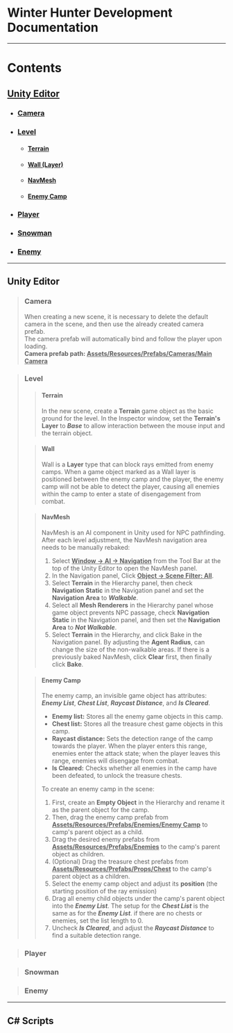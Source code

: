 # Winter Hunter Development Documentation
***
# Contents
## [Unity Editor](#unity-editor)
+ ### [Camera](#camera)
+ ### [Level](#level)
  + #### [Terrain](#terrain)
  + #### [Wall (Layer)](#wall)
  + #### [NavMesh](#navmesh)
  + #### [Enemy Camp](#enemy-camp)
+ ### [Player](#player)
+ ### [Snowman](#snowman)
+ ### [Enemy](#enemy)
***

## Unity Editor

> ### Camera
> When creating a new scene, it is necessary to delete the default camera in the scene, and then use the already created camera prefab.  
> The camera prefab will automatically bind and follow the player upon loading.  
> **Camera prefab path: <u>Assets/Resources/Prefabs/Cameras/Main Camera</u>**

> ### Level
> > #### Terrain
> > In the new scene, create a **Terrain** game object as the basic ground for the level. 
> > In the Inspector window, set the **Terrain's Layer** to ***Base*** to allow interaction between the mouse input and the terrain object.
>
> > #### Wall
> > Wall is a **Layer** type that can block rays emitted from enemy camps. 
> > When a game object marked as a Wall layer is positioned between the enemy camp and the player, the enemy camp will not be able to detect the player, causing all enemies within the camp to enter a state of disengagement from combat.
> 
> > #### NavMesh
> > NavMesh is an AI component in Unity used for NPC pathfinding. 
> > After each level adjustment, the NavMesh navigation area needs to be manually rebaked:
> > 1. Select <u>**Window -> AI -> Navigation**</u> from the Tool Bar at the top of the Unity Editor to open the NavMesh panel. 
> > 2. In the Navigation panel, Click <u>**Object -> Scene Filter: All**</u>. 
> > 3. Select **Terrain** in the Hierarchy panel, then check **Navigation Static** in the Navigation panel and set the **Navigation Area** to ***Walkable***. 
> > 4. Select all **Mesh Renderers** in the Hierarchy panel whose game object prevents NPC passage, check **Navigation Static** in the Navigation panel, and then set the **Navigation Area** to ***Not Walkable***. 
> > 5. Select **Terrain** in the Hierarchy, and click Bake in the Navigation panel. By adjusting the **Agent Radius**, can change the size of the non-walkable areas. If there is a previously baked NavMesh, click **Clear** first, then finally click **Bake**.
>
> > #### Enemy Camp
> > The enemy camp, an invisible game object has attributes: ***Enemy List***, ***Chest List***, ***Raycast Distance***, and ***Is Cleared***.
> > + **Enemy list:** Stores all the enemy game objects in this camp. 
> > + **Chest list:** Stores all the treasure chest game objects in this camp. 
> > + **Raycast distance:** Sets the detection range of the camp towards the player. When the player enters this range, enemies enter the attack state; when the player leaves this range, enemies will disengage from combat. 
> > + **Is Cleared:** Checks whether all enemies in the camp have been defeated, to unlock the treasure chests. 
> > 
> > To create an enemy camp in the scene:
> > 1. First, create an **Empty Object** in the Hierarchy and rename it as the parent object for the camp.
> > 2. Then, drag the enemy camp prefab from <u>**Assets/Resources/Prefabs/Enemies/Enemy Camp**</u> to camp's parent object as a child.
> > 3. Drag the desired enemy prefabs from <u>**Assets/Resources/Prefabs/Enemies**</u> to the camp's parent object as children.
> > 4. (Optional) Drag the treasure chest prefabs from <u>**Assets/Resources/Prefabs/Props/Chest**</u> to the camp's parent object as a children.
> > 5. Select the enemy camp object and adjust its **position** (the starting position of the ray emission)
> > 6. Drag all enemy child objects under the camp's parent object into the ***Enemy List***. The setup for the ***Chest List*** is the same as for the ***Enemy List***. if there are no chests or enemies, set the list length to 0.
> > 7. Uncheck ***Is Cleared***, and adjust the ***Raycast Distance*** to find a suitable detection range.

> ### Player

> ### Snowman

> ### Enemy 
***

## C# Scripts